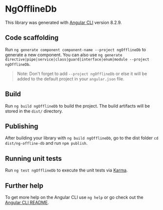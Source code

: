 # NgOfflineDb

This library was generated with [Angular CLI](https://github.com/angular/angular-cli) version 8.2.9.

## Code scaffolding

Run `ng generate component component-name --project ngOfflineDb` to generate a new component. You can also use `ng generate directive|pipe|service|class|guard|interface|enum|module --project ngOfflineDb`.
> Note: Don't forget to add `--project ngOfflineDb` or else it will be added to the default project in your `angular.json` file. 

## Build

Run `ng build ngOfflineDb` to build the project. The build artifacts will be stored in the `dist/` directory.

## Publishing

After building your library with `ng build ngOfflineDb`, go to the dist folder `cd dist/ng-offline-db` and run `npm publish`.

## Running unit tests

Run `ng test ngOfflineDb` to execute the unit tests via [Karma](https://karma-runner.github.io).

## Further help

To get more help on the Angular CLI use `ng help` or go check out the [Angular CLI README](https://github.com/angular/angular-cli/blob/master/README.md).

